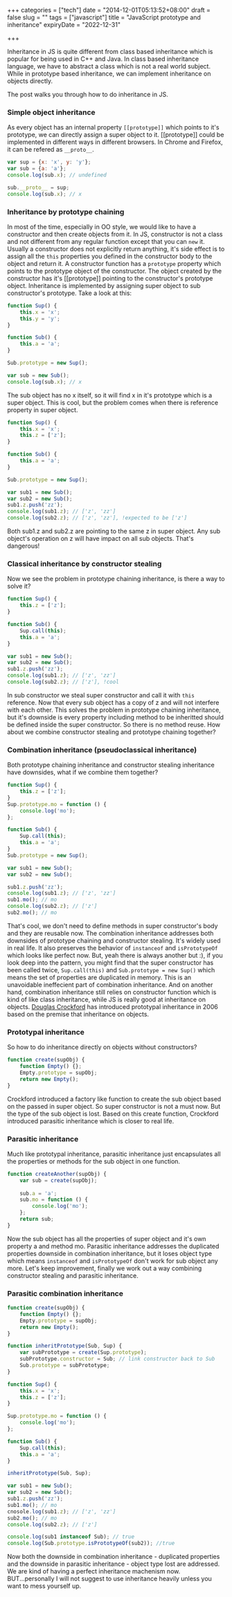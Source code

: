+++
categories = ["tech"]
date = "2014-12-01T05:13:52+08:00"
draft = false
slug = ""
tags = ["javascript"]
title = "JavaScript prototype and inheritance"
expiryDate = "2022-12-31"

+++

Inheritance in JS is quite different from class based inheritance which is popular for being used in C++ and Java. In class based inheritance language, we have to abstract a class which is not a real world subject. While in prototype based inheritance, we can implement inheritance on objects directly.

<span class="more"></span>

The post walks you through how to do inheritance in JS.

### Simple object inheritance
As every object has an internal property `[[prototype]]` which points to it's prototype, we can directly assign a super object to it. [[prototype]] could be implemented in different ways in different browsers. In Chrome and Firefox, it can be refered as `__proto__`.

``` javascript
var sup = {x: 'x', y: 'y'};
var sub = {a: 'a'};
console.log(sub.x); // undefined

sub.__proto__ = sup;
console.log(sub.x); // x
```

### Inheritance by prototype chaining
In most of the time, especially in OO style, we would like to have a constructor and then create objects from it. In JS, constructor is not a class and not different from any regular function except that you can `new` it. Usually a constructor does not explicitly return anything, it's side effect is to assign all the `this` properties you defined in the constructor body to the object and return it. A constructor function has a `prototype` property which points to the prototype object of the constructor. The object created by the constructor has it's [[prototype]] pointing to the constructor's prototype object. Inheritance is implemented by assigning super object to sub constructor's prototype. Take a look at this:
``` javascript
function Sup() {
    this.x = 'x';
    this.y = 'y';
}

function Sub() {
    this.a = 'a';
}

Sub.prototype = new Sup();

var sub = new Sub();
console.log(sub.x); // x

```
The sub object has no x itself, so it will find x in it's prototype which is a super object. This is cool, but the problem comes when there is reference property in super object.
``` javascript
function Sup() {
    this.x = 'x';
    this.z = ['z'];
}

function Sub() {
    this.a = 'a';
}

Sub.prototype = new Sup();

var sub1 = new Sub();
var sub2 = new Sub();
sub1.z.push('zz');
console.log(sub1.z); // ['z', 'zz']
console.log(sub2.z); // ['z', 'zz'], !expected to be ['z']
```
Both sub1.z and sub2.z are pointing to the same z in super object. Any sub object's operation on z will have impact on all sub objects. That's dangerous!

### Classical inheritance by constructor stealing
Now we see the problem in prototype chaining inheritance, is there a way to solve it?
``` javascript
function Sup() {
    this.z = ['z'];
}

function Sub() {
    Sup.call(this);
    this.a = 'a';
}

var sub1 = new Sub();
var sub2 = new Sub();
sub1.z.push('zz');
console.log(sub1.z); // ['z', 'zz']
console.log(sub2.z); // ['z'], !cool
```
In sub constructor we steal super constructor and call it with `this` reference. Now that every sub object has a copy of z and will not interfere with each other. This solves the problem in prototype chaining inheritance, but it's downside is every property including method to be inheritted should be defined inside the super constructor. So there is no method reuse. How about we combine constructor stealing and prototype chaining together?

### Combination inheritance (pseudoclassical inheritance)
Both prototype chaining inheritance and constructor stealing inheritance have downsides, what if we combine them together?
``` javascript
function Sup() {
    this.z = ['z'];
}
Sup.prototype.mo = function () {
    console.log('mo');
};

function Sub() {
    Sup.call(this);
    this.a = 'a';
}
Sub.prototype = new Sup();

var sub1 = new Sub();
var sub2 = new Sub();

sub1.z.push('zz');
console.log(sub1.z); // ['z', 'zz']
sub1.mo(); // mo
console.log(sub2.z); // ['z']
sub2.mo(); // mo
```
That's cool, we don't need to define methods in super constructor's body and they are reusable now. The combination inheritance addresses both downsides of prototype chaining and constructor stealing. It's widely used in real life. It also preserves the behavior of `instanceof` and `isPrototypeOf` which looks like perfect now. But, yeah there is always another but :), if you look deep into the pattern, you might find that the super constructor has been called twice, `Sup.call(this)` and `Sub.prototype = new Sup()` which means the set of properties are duplicated in memory. This is an unavoidable ineffecient part of combination inheritance. And on another hand, combination inheritance still relies on constructor function which is kind of like class inheritance, while JS is really good at inheritance on objects. [Douglas Crockford](http://www.crockford.com) has introduced prototypal inheritance in 2006 based on the premise that inheritance on objects.

### Prototypal inheritance
So how to do inheritance directly on objects without constructors?
``` javascript
function create(supObj) {
    function Empty() {};
    Empty.prototype = supObj;
    return new Empty();
}
```
Crockford introduced a factory like function to create the sub object based on the passed in super object. So super constructor is not a must now. But the type of the sub object is lost. Based on this create function, Crockford introduced parasitic inheritance which is closer to real life.

### Parasitic inheritance
Much like prototypal inheritance, parasitic inheritance just encapsulates all the properties or methods for the sub object in one function.
``` javascript
function createAnother(supObj) {
    var sub = create(supObj);
    
    sub.a = 'a';
    sub.mo = function () {
        console.log('mo');
    };
    return sub;
}
```
Now the sub object has all the properties of super object and it's own property a and method mo. Parasitic inheritance addresses the duplicated properties downside in combination inheritance, but it loses object type which means `instanceof` and `isPrototypeOf` don't work for sub object any more. Let's keep improvement, finally we work out a way combining constructor stealing and parasitic inheritance.

### Parasitic combination inheritance

``` javascript
function create(supObj) {
    function Empty() {};
    Empty.prototype = supObj;
    return new Empty();
}

function inheritPrototype(Sub, Sup) {
    var subPrototype = create(Sup.prototype);
    subPrototype.constructor = Sub; // link constructor back to Sub
    Sub.prototype = subPrototype;
}

function Sup() {
    this.x = 'x';
    this.z = ['z'];
}

Sup.prototype.mo = function () {
    console.log('mo');
};

function Sub() {
    Sup.call(this);
    this.a = 'a';
}

inheritPrototype(Sub, Sup);

var sub1 = new Sub();
var sub2 = new Sub();
sub1.z.push('zz');
sub1.mo(); // mo
cnosole.log(sub1.z); // ['z', 'zz']
sub2.mo(); // mo
console.log(sub2.z); // ['z']

console.log(sub1 instanceof Sub); // true
console.log(Sub.prototype.isPrototypeOf(sub2)); //true
```
Now both the downside in combination inheritance - duplicated properties and the downside in parasitic inheritance - object type lost are addressed. We are kind of having a perfect inheritance machenism now. BUT...personally I will not suggest to use inheritance heavily unless you want to mess yourself up.
